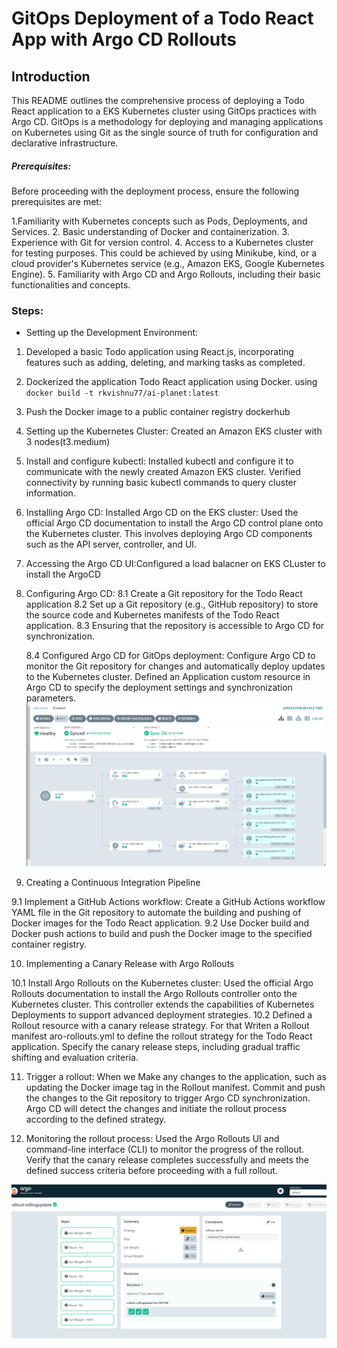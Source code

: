 # GitOps Deployment of a Todo React App with Argo CD Rollouts

## Introduction

This README outlines the comprehensive process of deploying a Todo React application to a EKS Kubernetes cluster using GitOps practices with Argo CD.
GitOps is a methodology for deploying and managing applications on Kubernetes using Git as the single source of truth for configuration and declarative infrastructure.

##### Prerequisites:

Before proceeding with the deployment process, ensure the following prerequisites are met:

1.Familiarity with Kubernetes concepts such as Pods, Deployments, and Services. 2. Basic understanding of Docker and containerization. 3. Experience with Git for version control. 4. Access to a Kubernetes cluster for testing purposes. This could be achieved by using Minikube, kind, or a cloud provider's Kubernetes service (e.g., Amazon EKS, Google Kubernetes Engine). 5. Familiarity with Argo CD and Argo Rollouts, including their basic functionalities and concepts.

### Steps:

- Setting up the Development Environment:

1. Developed a basic Todo application using React.js, incorporating features such as adding, deleting, and marking tasks as completed.
2. Dockerized the application Todo React application using Docker.
   using `docker build -t rkvishnu77/ai-planet:latest`

3. Push the Docker image to a public container registry dockerhub

4. Setting up the Kubernetes Cluster: Created an Amazon EKS cluster with 3 nodes(t3.medium)

5. Install and configure kubectl: Installed kubectl and configure it to communicate with the newly created Amazon EKS cluster. Verified connectivity by running basic kubectl commands to query cluster information.

6. Installing Argo CD: Installed Argo CD on the EKS cluster: Used the official Argo CD documentation to install the Argo CD control plane onto the Kubernetes cluster. This involves deploying Argo CD components such as the API server, controller, and UI.

7. Accessing the Argo CD UI:Configured a load balacner on EKS CLuster to install the ArgoCD

8. Configuring Argo CD:
   8.1 Create a Git repository for the Todo React application
   8.2 Set up a Git repository (e.g., GitHub repository) to store the source code and Kubernetes manifests of the Todo React application.
   8.3 Ensuring that the repository is accessible to Argo CD for synchronization.

   8.4 Configured Argo CD for GitOps deployment: Configure Argo CD to monitor the Git repository for changes and automatically deploy updates to the Kubernetes cluster. Defined an Application custom resource in Argo CD to specify the deployment settings and synchronization parameters.
![alt text](image.png)

9. Creating a Continuous Integration Pipeline

 9.1 Implement a GitHub Actions workflow: Create a GitHub Actions workflow YAML file in the Git repository to automate the building and pushing of Docker images for the Todo React application. 
 9.2 Use Docker build and Docker push actions to build and push the Docker image to the specified container registry.


10. Implementing a Canary Release with Argo Rollouts

 10.1 Install Argo Rollouts on the Kubernetes cluster:  Used the official Argo Rollouts documentation to install the Argo Rollouts controller onto the Kubernetes cluster. This controller extends the capabilities of Kubernetes Deployments to support advanced deployment strategies.
 10.2 Defined a Rollout resource with a canary release strategy. For that Writen a Rollout manifest aro-rollouts.yml to define the rollout strategy for the Todo React application. Specify the canary release steps, including gradual traffic shifting and evaluation criteria.

11. Trigger a rollout: When we Make any changes to the application, such as updating the Docker image tag in the Rollout manifest. Commit and push the changes to the Git repository to trigger Argo CD synchronization. Argo CD will detect the changes and initiate the rollout process according to the defined strategy.


12. Monitoring the rollout process: Used the Argo Rollouts UI and  command-line interface (CLI) to monitor the progress of the rollout. Verify that the canary release completes successfully and meets the defined success criteria before proceeding with a full rollout.

![alt text](image-1.png)

